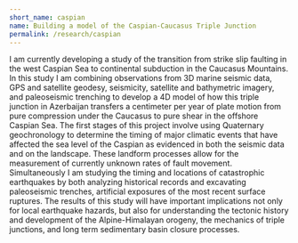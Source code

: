 ```yaml
---
short_name: caspian
name: Building a model of the Caspian-Caucasus Triple Junction
permalink: /research/caspian
---
```

I am currently developing a study of the transition from strike slip faulting in the west Caspian Sea to continental subduction in the Caucasus Mountains. In this study I am combining observations from 3D marine seismic data, GPS and satellite geodesy, seismicity, satellite and bathymetric imagery, and paleoseismic trenching to develop a 4D model of how this triple junction in Azerbaijan transfers a centimeter per year of plate motion from pure compression under the Caucasus to pure shear in the offshore Caspian Sea. The first stages of this project involve using Quaternary geochronology to determine the timing of major climatic events that have affected the sea level of the Caspian as evidenced in both the seismic data and on the landscape. These landform processes allow for the measurement of currently unknown rates of fault movement. Simultaneously I am studying the timing and locations of catastrophic earthquakes by both analyzing historical records and excavating paleoseismic trenches, artificial exposures of the most recent surface ruptures. The results of this study will have important implications not only for local earthquake hazards, but also for understanding the tectonic history and development of the Alpine-Himalayan orogeny, the mechanics of triple junctions, and long term sedimentary basin closure processes. 
